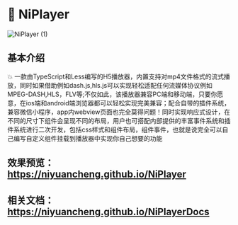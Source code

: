 # :100: NiPlayer
![NiPlayer (1)](https://user-images.githubusercontent.com/69229785/217262883-d726bfe5-86db-405f-a3f9-90ed80807a76.png)

## 基本介绍
:boom: 一款由TypeScript和Less编写的H5播放器，内置支持对mp4文件格式的流式播放，同时如果借助例如dash.js,hls.js可以实现轻松适配任何流媒体协议例如MPEG-DASH,HLS，FLV等;不仅如此，该播放器兼容PC端和移动端，只要你愿意，在ios端和android端浏览器都可以轻松实现完美兼容；配合自带的插件系统，兼容微信小程序，app内webview页面也完全莫得问题！同时实现响应式设计，在不同的尺寸下组件会呈现不同的布局，用户也可搭配内部提供的丰富事件系统和插件系统进行二次开发，包括css样式和组件布局，组件事件，也就是说完全可以自己编写自定义组件挂载到播放器中实现你自己想要的功能
## 效果预览： https://niyuancheng.github.io/NiPlayer
## 相关文档： https://niyuancheng.github.io/NiPlayerDocs

